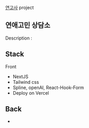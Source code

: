[연고사](https://nextjs.org/) project 

## 연애고민 상담소
Description : 

## Stack

Front
- NextJS
- Tailwind css
- Spline,  openAI, React-Hook-Form
- Deploy on Vercel

Back
- 
- 
